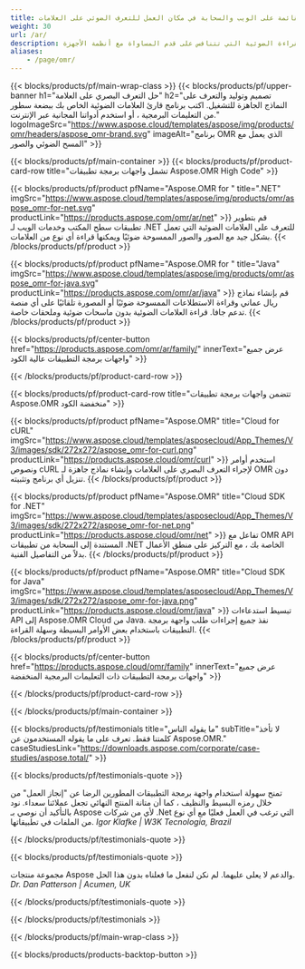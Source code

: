 ```yaml
---
title: الحلول القائمة على الويب والسحابة في مكان العمل للتعرف الضوئي على العلامات (OMR)
weight: 30
url: /ar/
description: قم بإنشاء والتعرف على أوراق الإجابة المملوءة باليد والاستبيانات والاستطلاعات والنماذج المماثلة. قم ببناء برامج القراءة الضوئية التي تتنافس على قدم المساواة مع أنظمة الأجهزة.
aliases:
    - /page/omr/
---
```


{{< blocks/products/pf/main-wrap-class >}}
{{< blocks/products/pf/upper-banner h1="حل التعرف البصري على العلامة" h2="تصميم وتوليد والتعرف على النماذج الجاهزة للتشغيل. اكتب برنامج قارئ العلامات الضوئية الخاص بك ببضعة سطور من التعليمات البرمجية ، أو استخدم أدواتنا المجانية عبر الإنترنت." logoImageSrc="https://www.aspose.cloud/templates/aspose/img/products/omr/headers/aspose_omr-brand.svg" imageAlt="برنامج OMR الذي يعمل مع المسح الضوئي والصور" >}}

{{< blocks/products/pf/main-container >}}
{{< blocks/products/pf/product-card-row title="تشمل واجهات برمجة تطبيقات Aspose.OMR High Code" >}}

{{< blocks/products/pf/product pfName="Aspose.OMR for " title=".NET" imgSrc="https://www.aspose.cloud/templates/aspose/img/products/omr/aspose_omr-for-net.svg" productLink="https://products.aspose.com/omr/ar/net" >}}
قم بتطوير تطبيقات سطح المكتب وخدمات الويب لـ .NET للتعرف على العلامات الضوئية التي تعمل بشكل جيد مع الصور والصور الممسوحة ضوئيًا ويمكنها قراءة أي نوع من العلامات.
{{< /blocks/products/pf/product >}}

{{< blocks/products/pf/product pfName="Aspose.OMR for " title="Java" imgSrc="https://www.aspose.cloud/templates/aspose/img/products/omr/aspose_omr-for-java.svg" productLink="https://products.aspose.com/omr/ar/java" >}}
قم بإنشاء نماذج ريال عماني وقراءة الاستطلاعات الممسوحة ضوئيًا أو المصورة تلقائيًا على أي منصة تدعم جافا. قراءة العلامات الضوئية بدون ماسحات ضوئية وملحقات خاصة.
{{< /blocks/products/pf/product >}}

{{< blocks/products/pf/center-button href="https://products.aspose.com/omr/ar/family/" innerText="عرض جميع واجهات برمجة التطبيقات عالية الكود" >}}

{{< /blocks/products/pf/product-card-row >}}

{{< blocks/products/pf/product-card-row title="تتضمن واجهات برمجة تطبيقات Aspose.OMR منخفضة الكود" >}}

{{< blocks/products/pf/product pfName="Aspose.OMR" title="Cloud for cURL" imgSrc="https://www.aspose.cloud/templates/asposecloud/App_Themes/V3/images/sdk/272x272/aspose_omr-for-curl.png" productLink="https://products.aspose.cloud/omr/curl" >}}
استخدم أوامر ونصوص cURL لإجراء التعرف البصري على العلامات وإنشاء نماذج جاهزة لـ OMR دون تنزيل أي برنامج وتثبيته.
{{< /blocks/products/pf/product >}}

{{< blocks/products/pf/product pfName="Aspose.OMR" title="Cloud SDK for .NET" imgSrc="https://www.aspose.cloud/templates/asposecloud/App_Themes/V3/images/sdk/272x272/aspose_omr-for-net.png" productLink="https://products.aspose.cloud/omr/net" >}}
تفاعل مع OMR API المستندة إلى السحابة من تطبيقات .NET الخاصة بك ، مع التركيز على منطق الأعمال بدلاً من التفاصيل الفنية.
{{< /blocks/products/pf/product >}}

{{< blocks/products/pf/product pfName="Aspose.OMR" title="Cloud SDK for Java" imgSrc="https://www.aspose.cloud/templates/asposecloud/App_Themes/V3/images/sdk/272x272/aspose_omr-for-java.png" productLink="https://products.aspose.cloud/omr/java" >}}
تبسيط استدعاءات API إلى Aspose.OMR Cloud من Java. نفذ جميع إجراءات طلب واجهة برمجة التطبيقات باستخدام بعض الأوامر البسيطة وسهلة القراءة.
{{< /blocks/products/pf/product >}}

{{< blocks/products/pf/center-button href="https://products.aspose.cloud/omr/family" innerText="عرض جميع واجهات برمجة التطبيقات ذات التعليمات البرمجية المنخفضة" >}}

{{< /blocks/products/pf/product-card-row >}}

{{< /blocks/products/pf/main-container >}}

{{< blocks/products/pf/testimonials title="ما يقوله الناس" subTitle="لا تأخذ كلمتنا فقط. تعرف على ما يقوله المستخدمون عن Aspose.OMR." caseStudiesLink="https://downloads.aspose.com/corporate/case-studies/aspose.total/" >}}

{{< blocks/products/pf/testimonials-quote >}}
<p class="first">
 تمنح سهولة استخدام واجهة برمجة التطبيقات المطورين الرضا عن &quot;إنجاز العمل&quot; من خلال رمزه البسيط والنظيف ، كما أن متانة المنتج النهائي تجعل عملائنا سعداء. نود بالتأكيد أن نوصي بـ Aspose لأي من شركات .Net التي ترغب في العمل فعليًا مع أي نوع من الملفات في تطبيقاتها.
 <em>
  Igor Klafke | W3K Tecnologia, Brazil
 </em>
</p>

{{< /blocks/products/pf/testimonials-quote >}}

{{< blocks/products/pf/testimonials-quote >}}
<p class="second">
 مجموعة منتجات Aspose والدعم لا يعلى عليهما. لم نكن لنفعل ما فعلناه بدون هذا الحل.
 <em>
  Dr. Dan Patterson | Acumen, UK
 </em>
</p>

{{< /blocks/products/pf/testimonials-quote >}}

{{< /blocks/products/pf/testimonials >}}

{{< /blocks/products/pf/main-wrap-class >}}

{{< blocks/products/products-backtop-button >}}